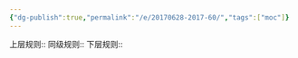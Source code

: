 ```yaml
---
{"dg-publish":true,"permalink":"/e/20170628-2017-60/","tags":["moc"]}
---
```


上层规则:: 
同级规则::
下层规则::
